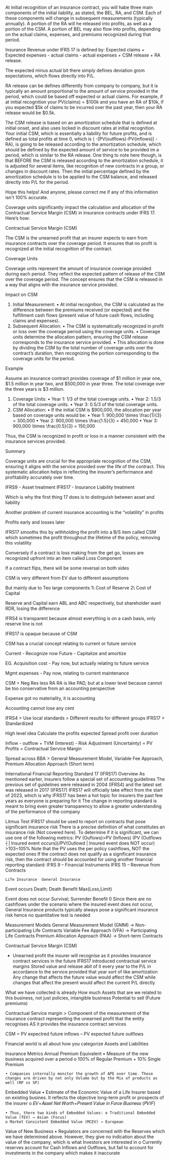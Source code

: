 At initial recognition of an insurance contract, you will habe three main components of the initial liability, as stated, the BEL, RA, and CSM. Each of these components will change in subsequent measurements (typically annually). A portion of the RA will he released into profits, as well as a portion of the CSM. A portion of BEL may also flow into profits, depending on the actual claims, expenses, and premiums recognized during that period.

Insurance Revenue under IFRS 17 is defined by: Expected claims + Expected expenses - actual claims - actual expenses + CSM release + RA release.

The expected minus actual bit there simply defines deviation grom expectations, which flows directly into P/L.

RA release can be defines differently from company to company, but it is typically an amount proportional to the amount of service provided in the period, which could be based off expected or actual claims. For example, if at initial recognition your PV(claims) = $100k and you have an RA of $10k, if you expected $5k of claims to be incurred over the past year, then your RA release would be $0.5k.

The CSM release is based on an amortization schedule that is defined at initial onset, and also uses locked in discount rates at initial recognition. Your initial CSM, which is essentially a liability for future profits, and is defined as total profits at time 0, which is ( -[PV(outflows)-PV(inflows)] - RA), is going to be released according to the amortization schedule, which should be defined by the expected amount of service to be provided im a period, which is similar to the RA release. One thing to note here though, is that BEFORE the CSM is released according to the amortization schedule, it is adjusted for several items, like recognition of new contracts in a group, or changes in discount rates. Then the initial percentage defined by the amortization schedule is to be applied to the CSM balance, and released directly into P/L for the period.

Hope this helps! And anyone, please correct me if any of this information isn't 100% accurate.

Coverage units significantly impact the calculation and allocation of the Contractual Service Margin (CSM) in insurance contracts under IFRS 17. Here’s how:

Contractual Service Margin (CSM)

The CSM is the unearned profit that an insurer expects to earn from insurance contracts over the coverage period. It ensures that no profit is recognized at the initial recognition of the contract.

Coverage Units

Coverage units represent the amount of insurance coverage provided during each period. They reflect the expected pattern of release of the CSM over the coverage period. The concept ensures that the CSM is released in a way that aligns with the insurance service provided.

Impact on CSM

 1. Initial Measurement:
 • At initial recognition, the CSM is calculated as the difference between the premiums received (or expected) and the fulfillment cash flows (present value of future cash flows, including claims and expenses).
 2. Subsequent Allocation:
 • The CSM is systematically recognized in profit or loss over the coverage period using the coverage units.
 • Coverage units determine the allocation pattern, ensuring the CSM release corresponds to the insurance service provided.
 • This allocation is done by dividing the CSM by the total number of coverage units over the contract’s duration, then recognizing the portion corresponding to the coverage units for the period.

Example

Assume an insurance contract provides coverage of $1 million in year one, $1.5 million in year two, and $500,000 in year three. The total coverage over the three years is $3 million.

 1. Coverage Units:
 • Year 1: 1/3 of the total coverage units.
 • Year 2: 1.5/3 of the total coverage units.
 • Year 3: 0.5/3 of the total coverage units.
 2. CSM Allocation:
 • If the initial CSM is $900,000, the allocation per year based on coverage units would be:
 • Year 1:  900,000 \times \frac{1}{3} = 300,000 
 • Year 2:  900,000 \times \frac{1.5}{3} = 450,000 
 • Year 3:  900,000 \times \frac{0.5}{3} = 150,000 

Thus, the CSM is recognized in profit or loss in a manner consistent with the insurance services provided.

Summary

Coverage units are crucial for the appropriate recognition of the CSM, ensuring it aligns with the service provided over the life of the contract. This systematic allocation helps in reflecting the insurer’s performance and profitability accurately over time.

IFRS9 - Asset treatment
IFRS17 - Insurance Liability treatment

Which is why the first thing 17 does is to distinguish between asset and liability

Another problem of current insurance accounting is the “volatility” in profits

Profits early and losses later

IFRS17 smooths this by withholding the profit into a B/S item called CSM which sometimes the profit throughout the lifetime of the policy, removing this volatility

Conversely if a contract is loss making from the get go, losses are recognized upfront into an item called Loss Component

If a contract flips, there will be some reversal on both sides

CSM is very different from EV due to different assumptions

But mainly due to Teo large components
1\ Cost of Reserve
2\ Cost of Capital

Reserve and Capital earn ABL and ABC respectively, but shareholder want RDR, losing the difference

IFRS4 is transparent because almost everything is on a cash basis, only reserve line is not

IFRS17 is opaque because of CSM

CSM has a crucial concept relating to current or future service

Current - Recognize now
Future - Capitalize and amortize

EG. Acquisition cost - Pay now, but actually relating to future service

Mgmt expenses - Pay now, relating to current maintenance

CSM = Neg Res less RA
RA is like PAD, but at a lower level because cannot be too conservative from an accounting perspective

Expense got no materiality, it is accounting

Accounting cannot lose any cent


IFRS4 > Use local standards > Different results for different groups
IFRS17 > Standardized

High level idea
Calculate the profits expected
Spread profit over duration

Inflow - outflow + TVM (Interest) - Risk Adjustment (Uncertainty) = PV Profits = Contractual Service Margin

Spread across BBA > General Measurement Model, Variable Fee Approach, Premium Allocation Approach (Short term)

International Financial Reporting Standard 17 (IFRS17)
Overview
	As mentioned earlier, Insurers follow a special set of accounting guidelines
	The previous set of guidelines were released in 2004 (IFRS4) and the latest set was released in 2017 (IFRS17)
	IFRS17 will officially take effect from the start of 2023, which is why IFRS17 has been a hot topic for insurers the past few years as everyone is preparing for it
	The change in reporting standard is meant to bring even greater transparency to allow a greater understanding of the performance of the company

Litmus Test
	IFRS17 should be used to report on contracts that pose significant insurance risk
	There is a precise definition of what constitutes an insurance risk (Not covered here). To determine if it is significant, we can use one of the following metrics:
	PV (Ouflows)>PV (Inflows)
	(PV (Outflows ┤|  Insured event occurs))/PV(Outlowd | Insured event does NOT occur) >103~105%
	Note that the PV uses the per policy cashflows, NOT the expected ones
	If the contract does not qualify as a significant insurance risk, then the contract should be accounted for using another financial reporting standard:
	IFRS 9 – Financial Instruments
	IFRS 15 – Revenue from Contracts

	Life Insurance	General Insurance
Event occurs	Death; Death Benefit	Max(Loss,Limit)

Event does not occur	Survival; Surrender Benefit	0
	Since there are no cashflows under the scenario where the insured event does not occur, General Insurance products typically always pose a significant insurance risk hence no quantitative test is needed

Measurement Models
	General Measurement Model (GMM) → Non-participating Life Contracts
	Variable Fee Approach (VFA) → Participating Life Contracts
	Premium Allocation Approach (PAA) → Short-term Contracts

Contractual Service Margin (CSM)
- Unearned profit the insurer will recognise as it provides insurance contract services in the future
IFRS17 introduced contractual service margins 
Stored value and release abit of it every year to the P/L in accordance to the service provided that year sort of like amortization 
Any change that affects the future value would affect the CSM while changes that affect the present would affect the current P/L directly 

What we have collected is already 
How much Assets that are we related to this business, not just policies, intangible business 
Potential to sell (Future premiums)

Contractual Service margin > Component of the measurement of the insurance contract representing the unearned profit that the entity recognises AS it provides the insurance contract services

CSM = PV expectred future inflows – PV expected future outflows


Financial world is all about how you categorize Assets and Liabilities

Insurance Metrics 
Annual Premium Equivalent 
	• Measure of the new business acquired over a period o 100% of Regular Premium + 10% Single Premium 
	
	• Companies internally monitor the growth of APE over time. These changes are driven by not only Volume but by the Mix of products as well (RP vs SP) 

Embedded Value 
	• Estimate of the Economic Value of a Life Insurer based on existing busines. It reflects the objective long-term profit or prospects of the insurer o 𝐸𝑉=𝐴𝑠𝑠𝑒𝑡 𝑁𝑒𝑡 𝑊𝑜𝑟𝑡ℎ+𝑃𝑟𝑒𝑠𝑒𝑛𝑡 𝑉𝑎𝑙𝑢𝑒 𝑖𝑛 𝐹𝑜𝑟𝑐𝑒 𝐵𝑢𝑠𝑖𝑛𝑒𝑠𝑠 (𝑃𝑉𝐼𝐹) 
	
	• Thus, there two kinds of Embedded Values: o Traditional Embedded Value (TEV) → Asian (Focus) 
	o Market Consistent Embedded Value (MCEV) → European 
	

Value of New Business 
	• Regulators are concerned with the Reserves which we have determined above. However, they give no indication about the value of the company, which is what Investors are interested in o Currently reserves account for Cash Inflows and Outflows, but fail to account for investments in the company which makes it inaccurate 
	


 
